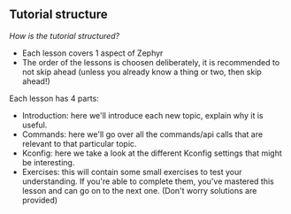 ## Tutorial structure

*How is the tutorial structured?* 
- Each lesson covers 1 aspect of Zephyr
- The order of the lessons is choosen deliberately, it is recommended to not skip ahead (unless you already know a thing or two, then skip ahead!)

Each lesson has 4 parts:
- Introduction: here we'll introduce each new topic, explain why it is useful.
- Commands: here we'll go over all the commands/api calls that are relevant to that particular topic.
- Kconfig: here we take a look at the different Kconfig settings that might be interesting.
- Exercises: this will contain some small exercises to test your understanding. If you're able to complete them, you've mastered this lesson and can go on to the next one. (Don't worry solutions are provided)
